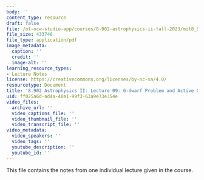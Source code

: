 ```yaml
---
body: ''
content_type: resource
draft: false
file: /ol-ocw-studio-app/courses/8-902-astrophysics-ii-fall-2023/mit8_902_f23_lec09.pdf
file_size: 433746
file_type: application/pdf
image_metadata:
  caption: ''
  credit: ''
  image-alt: ''
learning_resource_types:
- Lecture Notes
license: https://creativecommons.org/licenses/by-nc-sa/4.0/
resourcetype: Document
title: '8.902 Astrophysics II: Lecture 09: G-dwarf Problem and Active Galaxies '
uid: ff025a6d-ad4a-40a1-99f3-63a9e73e354e
video_files:
  archive_url: ''
  video_captions_file: ''
  video_thumbnail_file: ''
  video_transcript_file: ''
video_metadata:
  video_speakers: ''
  video_tags: ''
  youtube_description: ''
  youtube_id: ''
---
```

This file contains the notes from one individual lecture given in the course.